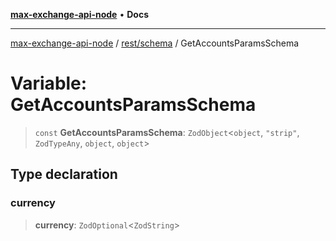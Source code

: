 [**max-exchange-api-node**](../../../README.md) • **Docs**

***

[max-exchange-api-node](../../../modules.md) / [rest/schema](../README.md) / GetAccountsParamsSchema

# Variable: GetAccountsParamsSchema

> `const` **GetAccountsParamsSchema**: `ZodObject`\<`object`, `"strip"`, `ZodTypeAny`, `object`, `object`\>

## Type declaration

### currency

> **currency**: `ZodOptional`\<`ZodString`\>
